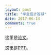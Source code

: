 ```yaml
---
layout: post
title: "毕业设计答辩"
date: 2017-06-14
comments: true
--- 
```


这里是[论文](/users/jcyang/assets/files/bachelor.pdf)。

这里是[PPT](/users/jcyang/assets/files/slides.pdf)。
